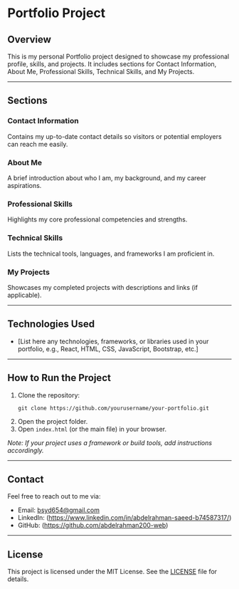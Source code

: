 
# Portfolio Project

## Overview
This is my personal Portfolio project designed to showcase my professional profile, skills, and projects. It includes sections for Contact Information, About Me, Professional Skills, Technical Skills, and My Projects.

---

## Sections

### Contact Information
Contains my up-to-date contact details so visitors or potential employers can reach me easily.

### About Me
A brief introduction about who I am, my background, and my career aspirations.

### Professional Skills
Highlights my core professional competencies and strengths.

### Technical Skills
Lists the technical tools, languages, and frameworks I am proficient in.

### My Projects
Showcases my completed projects with descriptions and links (if applicable).

---

## Technologies Used
- [List here any technologies, frameworks, or libraries used in your portfolio, e.g., React, HTML, CSS, JavaScript, Bootstrap, etc.]

---

## How to Run the Project
1. Clone the repository:
   ```
   git clone https://github.com/yourusername/your-portfolio.git
   ```
2. Open the project folder.
3. Open `index.html` (or the main file) in your browser.

*Note: If your project uses a framework or build tools, add instructions accordingly.*

---

## Contact
Feel free to reach out to me via:
- Email: bsyd654@gmail.com
- LinkedIn: (https://www.linkedin.com/in/abdelrahman-saeed-b74587317/)
- GitHub: (https://github.com/abdelrahman200-web)

---

## License
This project is licensed under the MIT License. See the [LICENSE](LICENSE) file for details.
